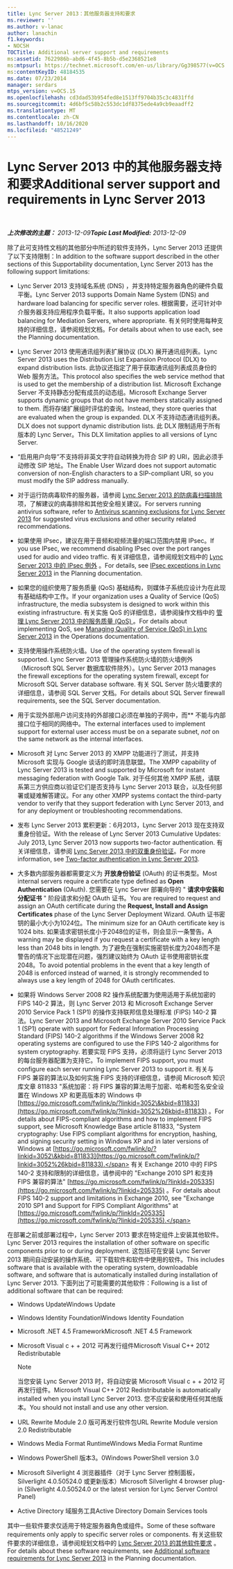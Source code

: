 ```yaml
---
title: Lync Server 2013：其他服务器支持和要求
ms.reviewer: ''
ms.author: v-lanac
author: lanachin
f1.keywords:
- NOCSH
TOCTitle: Additional server support and requirements
ms:assetid: 7622986b-abd6-4f45-8b5b-d5e2368521e8
ms:mtpsurl: https://technet.microsoft.com/en-us/library/Gg398577(v=OCS.15)
ms:contentKeyID: 48184535
ms.date: 07/23/2014
manager: serdars
mtps_version: v=OCS.15
ms.openlocfilehash: cd3dad53b954fed8e1513ff9704b35c3c4831ffd
ms.sourcegitcommit: 4d6bf5c58b2c553dc1df8375ede4a9cb9eaadff2
ms.translationtype: MT
ms.contentlocale: zh-CN
ms.lasthandoff: 10/16/2020
ms.locfileid: "48521249"
---
```

# <a name="additional-server-support-and-requirements-in-lync-server-2013"></a><span data-ttu-id="26d50-102">Lync Server 2013 中的其他服务器支持和要求</span><span class="sxs-lookup"><span data-stu-id="26d50-102">Additional server support and requirements in Lync Server 2013</span></span>

<div data-xmlns="http://www.w3.org/1999/xhtml">

<div class="topic" data-xmlns="http://www.w3.org/1999/xhtml" data-msxsl="urn:schemas-microsoft-com:xslt" data-cs="https://msdn.microsoft.com/">

<div data-asp="https://msdn2.microsoft.com/asp">



</div>

<div id="mainSection">

<div id="mainBody">

<span> </span>

<span data-ttu-id="26d50-103">_**上次修改的主题：** 2013-12-09_</span><span class="sxs-lookup"><span data-stu-id="26d50-103">_**Topic Last Modified:** 2013-12-09_</span></span>

<span data-ttu-id="26d50-104">除了此可支持性文档的其他部分中所述的软件支持外，Lync Server 2013 还提供了以下支持限制：</span><span class="sxs-lookup"><span data-stu-id="26d50-104">In addition to the software support described in the other sections of this Supportability documentation, Lync Server 2013 has the following support limitations:</span></span>

  - <span data-ttu-id="26d50-105">Lync Server 2013 支持域名系统 (DNS) ，并支持特定服务器角色的硬件负载平衡。</span><span class="sxs-lookup"><span data-stu-id="26d50-105">Lync Server 2013 supports Domain Name System (DNS) and hardware load balancing for specific server roles.</span></span> <span data-ttu-id="26d50-106">根据需要，还可针对中介服务器支持应用程序负载平衡。</span><span class="sxs-lookup"><span data-stu-id="26d50-106">It also supports application load balancing for Mediation Servers, where appropriate.</span></span> <span data-ttu-id="26d50-107">有关何时使用每种支持的详细信息，请参阅规划文档。</span><span class="sxs-lookup"><span data-stu-id="26d50-107">For details about when to use each, see the Planning documentation.</span></span>

  - <span data-ttu-id="26d50-108">Lync Server 2013 使用通讯组列表扩展协议 (DLX) 展开通讯组列表。</span><span class="sxs-lookup"><span data-stu-id="26d50-108">Lync Server 2013 uses the Distribution List Expansion Protocol (DLX) to expand distribution lists.</span></span> <span data-ttu-id="26d50-109">此协议还指定了用于获取通讯组列表成员身份的 Web 服务方法。</span><span class="sxs-lookup"><span data-stu-id="26d50-109">This protocol also specifies the web service method that is used to get the membership of a distribution list.</span></span> <span data-ttu-id="26d50-110">Microsoft Exchange Server 不支持静态分配有成员的动态组。</span><span class="sxs-lookup"><span data-stu-id="26d50-110">Microsoft Exchange Server supports dynamic groups that do not have members statically assigned to them.</span></span> <span data-ttu-id="26d50-111">而将存储扩展组时评估的查询。</span><span class="sxs-lookup"><span data-stu-id="26d50-111">Instead, they store queries that are evaluated when the group is expanded.</span></span> <span data-ttu-id="26d50-112">DLX 不支持动态通讯组列表。</span><span class="sxs-lookup"><span data-stu-id="26d50-112">DLX does not support dynamic distribution lists.</span></span> <span data-ttu-id="26d50-113">此 DLX 限制适用于所有版本的 Lync Server。</span><span class="sxs-lookup"><span data-stu-id="26d50-113">This DLX limitation applies to all versions of Lync Server.</span></span>

  - <span data-ttu-id="26d50-114">“启用用户向导”不支持将非英文字符自动转换为符合 SIP 的 URI，因此必须手动修改 SIP 地址。</span><span class="sxs-lookup"><span data-stu-id="26d50-114">The Enable User Wizard does not support automatic conversion of non-English characters to a SIP-compliant URI, so you must modify the SIP address manually.</span></span>

  - <span data-ttu-id="26d50-115">对于运行防病毒软件的服务器，请参阅 [Lync Server 2013 的防病毒扫描排除](lync-server-2013-antivirus-scanning-exclusions.md) 项，了解建议的病毒排除和其他安全相关建议。</span><span class="sxs-lookup"><span data-stu-id="26d50-115">For servers running antivirus software, refer to [Antivirus scanning exclusions for Lync Server 2013](lync-server-2013-antivirus-scanning-exclusions.md) for suggested virus exclusions and other security related recommendations.</span></span>

  - <span data-ttu-id="26d50-116">如果使用 IPsec，建议在用于音频和视频流量的端口范围内禁用 IPsec。</span><span class="sxs-lookup"><span data-stu-id="26d50-116">If you use IPsec, we recommend disabling IPsec over the port ranges used for audio and video traffic.</span></span> <span data-ttu-id="26d50-117">有关详细信息，请参阅规划文档中的 [Lync Server 2013 中的 IPsec 例外](lync-server-2013-ipsec-exceptions.md) 。</span><span class="sxs-lookup"><span data-stu-id="26d50-117">For details, see [IPsec exceptions in Lync Server 2013](lync-server-2013-ipsec-exceptions.md) in the Planning documentation.</span></span>

  - <span data-ttu-id="26d50-118">如果您的组织使用了服务质量 (QoS) 基础结构，则媒体子系统应设计为在此现有基础结构中工作。</span><span class="sxs-lookup"><span data-stu-id="26d50-118">If your organization uses a Quality of Service (QoS) infrastructure, the media subsystem is designed to work within this existing infrastructure.</span></span> <span data-ttu-id="26d50-119">有关实施 QoS 的详细信息，请参阅操作文档中的 [管理 Lync Server 2013 中的服务质量 (QoS) ](lync-server-2013-managing-quality-of-service-qos.md) 。</span><span class="sxs-lookup"><span data-stu-id="26d50-119">For details about implementing QoS, see [Managing Quality of Service (QoS) in Lync Server 2013](lync-server-2013-managing-quality-of-service-qos.md) in the Operations documentation.</span></span>

  - <span data-ttu-id="26d50-120">支持使用操作系统防火墙。</span><span class="sxs-lookup"><span data-stu-id="26d50-120">Use of the operating system firewall is supported.</span></span> <span data-ttu-id="26d50-121">Lync Server 2013 管理操作系统防火墙的防火墙例外（Microsoft SQL Server 数据库软件除外）。</span><span class="sxs-lookup"><span data-stu-id="26d50-121">Lync Server 2013 manages the firewall exceptions for the operating system firewall, except for Microsoft SQL Server database software.</span></span> <span data-ttu-id="26d50-122">有关 SQL Server 防火墙要求的详细信息，请参阅 SQL Server 文档。</span><span class="sxs-lookup"><span data-stu-id="26d50-122">For details about SQL Server firewall requirements, see the SQL Server documentation.</span></span>

  - <span data-ttu-id="26d50-123">用于实现外部用户访问支持的外部接口必须在单独的子网中，而\*\* 不能与内部接口位于相同的网络中。</span><span class="sxs-lookup"><span data-stu-id="26d50-123">The external interfaces used to implement support for external user access must be on a separate subnet, *not* on the same network as the internal interfaces.</span></span>

  - <span data-ttu-id="26d50-124">Microsoft 对 Lync Server 2013 的 XMPP 功能进行了测试，并支持 Microsoft 实现与 Google 谈话的即时消息联盟。</span><span class="sxs-lookup"><span data-stu-id="26d50-124">The XMPP capability of Lync Server 2013 is tested and supported by Microsoft for instant messaging federation with Google Talk.</span></span> <span data-ttu-id="26d50-125">对于任何其他 XMPP 系统，请联系第三方供应商以验证它们是否支持与 Lync Server 2013 联合，以及任何部署或疑难解答建议。</span><span class="sxs-lookup"><span data-stu-id="26d50-125">For any other XMPP systems contact the third-party vendor to verify that they support federation with Lync Server 2013, and for any deployment or troubleshooting recommendations.</span></span>

  - <span data-ttu-id="26d50-126">发布 Lync Server 2013 累积更新：6月2013，Lync Server 2013 现在支持双重身份验证。</span><span class="sxs-lookup"><span data-stu-id="26d50-126">With the release of Lync Server 2013 Cumulative Updates: July 2013, Lync Server 2013 now supports two-factor authentication.</span></span> <span data-ttu-id="26d50-127">有关详细信息，请参阅 [Lync Server 2013 中的双重身份验证](lync-server-2013-planning-for-and-deploying-two-factor-authentication.md)。</span><span class="sxs-lookup"><span data-stu-id="26d50-127">For more information, see [Two-factor authentication in Lync Server 2013](lync-server-2013-planning-for-and-deploying-two-factor-authentication.md).</span></span>

  - <span data-ttu-id="26d50-128">大多数内部服务器都需要定义为 **开放身份验证** (OAuth) 的证书类型。</span><span class="sxs-lookup"><span data-stu-id="26d50-128">Most internal servers require a certificate type defined as **Open Authentication** (OAuth).</span></span> <span data-ttu-id="26d50-129">您需要在 Lync Server 部署向导的 " **请求中安装和分配证书** " 阶段请求和分配 OAuth 证书。</span><span class="sxs-lookup"><span data-stu-id="26d50-129">You are required to request and assign an OAuth certificate during the **Request, Install and Assign Certificates** phase of the Lync Server Deployment Wizard.</span></span> <span data-ttu-id="26d50-130">OAuth 证书密钥的最小大小为1024位。</span><span class="sxs-lookup"><span data-stu-id="26d50-130">The minimum size for an OAuth certificate key is 1024 bits.</span></span> <span data-ttu-id="26d50-131">如果请求密钥长度小于2048位的证书，则会显示一条警告。</span><span class="sxs-lookup"><span data-stu-id="26d50-131">A warning may be displayed if you request a certificate with a key length less than 2048 bits in length.</span></span> <span data-ttu-id="26d50-132">为了避免在强制实施密钥长度为2048而不是警告的情况下出现潜在问题，强烈建议始终为 OAuth 证书使用密钥长度2048。</span><span class="sxs-lookup"><span data-stu-id="26d50-132">To avoid potential problems in the event that a key length of 2048 is enforced instead of warned, it is strongly recommended to always use a key length of 2048 for OAuth certificates.</span></span>

  - <span data-ttu-id="26d50-133">如果将 Windows Server 2008 R2 操作系统配置为使用适用于系统加密的 FIPS 140-2 算法，则 Lync Server 2013 和 Microsoft Exchange Server 2010 Service Pack 1 (SP1) 的操作支持联邦信息处理标准 (FIPS) 140-2 算法。</span><span class="sxs-lookup"><span data-stu-id="26d50-133">Lync Server 2013 and Microsoft Exchange Server 2010 Service Pack 1 (SP1) operate with support for Federal Information Processing Standard (FIPS) 140-2 algorithms if the Windows Server 2008 R2 operating systems are configured to use the FIPS 140-2 algorithms for system cryptography.</span></span> <span data-ttu-id="26d50-134">若要实现 FIPS 支持，必须将运行 Lync Server 2013 的每台服务器配置为支持它。</span><span class="sxs-lookup"><span data-stu-id="26d50-134">To implement FIPS support, you must configure each server running Lync Server 2013 to support it.</span></span> <span data-ttu-id="26d50-135">有关与 FIPS 兼容的算法以及如何实施 FIPS 支持的详细信息，请参阅 Microsoft 知识库文章 811833 "系统加密：将 FIPS 兼容的算法用于加密、哈希和签名安全设置在 Windows XP 和更高版本的 Windows 中 [https://go.microsoft.com/fwlink/p/?linkid=3052\&kbid=811833](https://go.microsoft.com/fwlink/p/?linkid=3052%26kbid=811833) 。</span><span class="sxs-lookup"><span data-stu-id="26d50-135">For details about FIPS-compliant algorithms and how to implement FIPS support, see Microsoft Knowledge Base article 811833, "System cryptography: Use FIPS compliant algorithms for encryption, hashing, and signing security setting in Windows XP and in later versions of Windows at [https://go.microsoft.com/fwlink/p/?linkid=3052\&kbid=811833](https://go.microsoft.com/fwlink/p/?linkid=3052%26kbid=811833).</span></span> <span data-ttu-id="26d50-136">有关 Exchange 2010 中的 FIPS 140-2 支持和限制的详细信息，请参阅中的 "Exchange 2010 SP1 和支持 FIPS 兼容的算法" [https://go.microsoft.com/fwlink/p/?linkId=205335](https://go.microsoft.com/fwlink/p/?linkid=205335) 。</span><span class="sxs-lookup"><span data-stu-id="26d50-136">For details about FIPS 140-2 support and limitations in Exchange 2010, see "Exchange 2010 SP1 and Support for FIPS Compliant Algorithms" at [https://go.microsoft.com/fwlink/p/?linkId=205335](https://go.microsoft.com/fwlink/p/?linkid=205335).</span></span>

<span data-ttu-id="26d50-137">在部署之前或部署过程中，Lync Server 2013 要求在特定组件上安装其他软件。</span><span class="sxs-lookup"><span data-stu-id="26d50-137">Lync Server 2013 requires the installation of other software on specific components prior to or during deployment.</span></span> <span data-ttu-id="26d50-138">这包括可在安装 Lync Server 2013 期间自动安装的操作系统、可下载软件和软件中使用的软件。</span><span class="sxs-lookup"><span data-stu-id="26d50-138">This includes software that is available with the operating system, downloadable software, and software that is automatically installed during installation of Lync Server 2013.</span></span> <span data-ttu-id="26d50-139">下面列出了可能需要的其他软件：</span><span class="sxs-lookup"><span data-stu-id="26d50-139">Following is a list of additional software that can be required:</span></span>

  - <span data-ttu-id="26d50-140">Windows Update</span><span class="sxs-lookup"><span data-stu-id="26d50-140">Windows Update</span></span>

  - <span data-ttu-id="26d50-141">Windows Identity Foundation</span><span class="sxs-lookup"><span data-stu-id="26d50-141">Windows Identity Foundation</span></span>

  - <span data-ttu-id="26d50-142">Microsoft .NET 4.5 Framework</span><span class="sxs-lookup"><span data-stu-id="26d50-142">Microsoft .NET 4.5 Framework</span></span>

  - <span data-ttu-id="26d50-143">Microsoft Visual c + + 2012 可再发行组件</span><span class="sxs-lookup"><span data-stu-id="26d50-143">Microsoft Visual C++ 2012 Redistributable</span></span>
    
    <div>
    

    > [!NOTE]  
    > <span data-ttu-id="26d50-144">当您安装 Lync Server 2013 时，将自动安装 Microsoft Visual c + + 2012 可再发行组件。</span><span class="sxs-lookup"><span data-stu-id="26d50-144">Microsoft Visual C++ 2012 Redistributable is automatically installed when you install Lync Server 2013.</span></span> <span data-ttu-id="26d50-145">您不应安装和使用任何其他版本。</span><span class="sxs-lookup"><span data-stu-id="26d50-145">You should not install and use any other version.</span></span>

    
    </div>

  - <span data-ttu-id="26d50-146">URL Rewrite Module 2.0 版可再发行软件包</span><span class="sxs-lookup"><span data-stu-id="26d50-146">URL Rewrite Module version 2.0 Redistributable</span></span>

  - <span data-ttu-id="26d50-147">Windows Media Format Runtime</span><span class="sxs-lookup"><span data-stu-id="26d50-147">Windows Media Format Runtime</span></span>

  - <span data-ttu-id="26d50-148">Windows PowerShell 版本3。0</span><span class="sxs-lookup"><span data-stu-id="26d50-148">Windows PowerShell version 3.0</span></span>

  - <span data-ttu-id="26d50-149">Microsoft Silverlight 4 浏览器插件（对于 Lync Server 控制面板，Silverlight 4.0.50524.0 或更新版本）</span><span class="sxs-lookup"><span data-stu-id="26d50-149">Microsoft Silverlight 4 browser plug-in (Silverlight 4.0.50524.0 or the latest version for Lync Server Control Panel)</span></span>

  - <span data-ttu-id="26d50-150">Active Directory 域服务工具</span><span class="sxs-lookup"><span data-stu-id="26d50-150">Active Directory Domain Services tools</span></span>

<span data-ttu-id="26d50-151">其中一些软件要求仅适用于特定服务器角色或组件。</span><span class="sxs-lookup"><span data-stu-id="26d50-151">Some of these software requirements only apply to specific server roles or components.</span></span> <span data-ttu-id="26d50-152">有关这些软件要求的详细信息，请参阅规划文档中的 [Lync Server 2013 的其他软件要求](lync-server-2013-additional-software-requirements.md) 。</span><span class="sxs-lookup"><span data-stu-id="26d50-152">For details about these software requirements, see [Additional software requirements for Lync Server 2013](lync-server-2013-additional-software-requirements.md) in the Planning documentation.</span></span>

</div>

<span> </span>

</div>

</div>

</div>

